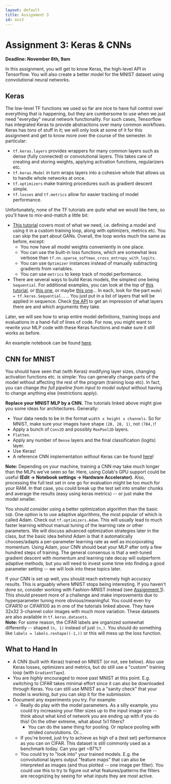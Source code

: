 ```yaml
---
layout: default
title: Assignment 3
id: ass3
---
```



# Assignment 3: Keras & CNNs
**Deadline: November 8th, 9am**

In this assignment, you will get to know Keras, the high-level API in Tensorflow.
You will also create a better model for the MNIST dataset using
convolutional neural networks.


## Keras

The low-level TF functions we used so far are nice to have full control over
everything that is happening, but they are cumbersome to use when we just need
"everyday" neural network functionality. For such cases, Tensorflow has 
integrated Keras to provide abstractions over many
common workflows. Keras has _tons_ of stuff in it; we will only look at some of
it for this assignment and get to know more over the course of the semester.
In particular:

- `tf.keras.layers` provides wrappers for many common layers such as dense
(fully connected) or convolutional layers. This takes care of creating and
storing weights, applying activation functions, regularizers etc.
- `tf.keras.Model` in turn wraps layers into a cohesive whole that allows us to
handle whole networks at once.
- `tf.optimizers` make training procedures such as gradient descent simple.
- `tf.losses` and `tf.metrics` allow for easier tracking of model performance.

Unfortunately, none of the TF tutorials are _quite_ what we would like here, so
you'll have to mix-and-match a little bit:
- [This tutorial](https://www.tensorflow.org/guide/keras/writing_a_training_loop_from_scratch)
covers most of what we need, i.e. defining a model and using it in a custom
training loop, along with optimizers, metrics etc. You can skip the part about
GANs. Overall, the loop works much the same as before, except:
  - You now have all model weights conveniently in one place.
  - You can use the built-in loss functions, which are somewhat less verbose
  than `tf.nn.sparse_softmax_cross_entropy_with_logits`.
  - You can use `Optimizer` instances instead of manually subtracting gradients
  from variables.
  - You can use `metrics` to keep track of model performance.
- There are several ways to build Keras models, the simplest one being 
`Sequential`. For additional examples, you can look at the top of 
[this tutorial](https://www.tensorflow.org/tutorials/keras/classification), or
[this one](https://www.tensorflow.org/tutorials/images/classification#create_the_model),
or maybe [this one](https://www.tensorflow.org/tutorials/images/cnn#create_the_convolutional_base)...
In each, look for the part `model = tf.keras.Sequential...`. You just put in a
list of layers that will be applied in sequence. Check 
[the API](https://www.tensorflow.org/api_docs/python/tf/keras/layers) to get an
impression of what layers there are and which arguments they take.
  
Later, we will see how to wrap entire model definitions, training loops and
evaluations in a hand-full of lines of code. For now, you might want to rewrite
your MLP code with these Keras functions and make sure it still works as before.

An example notebook can be found 
[here](https://ovgu-ailab.github.io/idl2021/assignments/3/mlp_keras.ipynb).


## CNN for MNIST

You should have seen that (with Keras) modifying layer sizes, changing
activation functions
etc. is simple: You can generally change parts of the model without affecting
the rest of the program (training loop etc). In fact, you can change _the full 
pipeline from input to model output_ without having to change anything else 
(restrictions apply).

**Replace your MNIST MLP by a CNN.** The tutorials linked above might give
you some ideas for architectures. Generally:
- Your data needs to be in the format `width x height x channels`. So for MNIST,
make sure your images have shape `(28, 28, 1)`, not `(784,)`!
- Apply a bunch of `Conv2D` and possibly `MaxPool2D` layers.
- `Flatten`.
- Apply any number of `Dense` layers and the final classification (logits) layer.
- Use Keras!
- A reference CNN implementation _without_ Keras can be found 
[here](https://ovgu-ailab.github.io/idl2021/assignments/3/conv_low_level.ipynb)!

 **Note:** Depending on your machine, 
training a CNN may take
*much* longer than the MLPs we've seen so far. Here, using Colab's GPU support
could be useful **(Edit -> Notebook settings -> Hardware Accelerator)**.
Also, processing the full test
set in one go for evaluation might be too much for your RAM. In that case, you
could break up the test set into smaller chunks and average the results 
(easy using keras metrics) -- or just make the model smaller.

You should consider using a better optimization algorithm than the basic
`SGD`. One option is to use adaptive algorithms, the most
popular of which is called Adam. Check out `tf.optimizers.Adam`. This will
usually lead to much faster learning without manual tuning of the learning rate
or other parameters. We will discuss advanced optimization strategies later in
the class, but the basic idea behind Adam is that it automatically
chooses/adapts a per-parameter learning rate as well as incorporating momentum.
Using Adam, your CNN should beat your MLP after only a few hundred steps of
training. The
general consensus is that a well-tuned gradient descent with momentum and
learning rate decay will outperform adaptive methods, but you will need to
invest some time into finding a good parameter setting -- we will look into
these topics later.

If your CNN is set up well, you should reach extremely high accuracy results.
This is arguably where MNIST stops being interesting. If you haven't done so,
consider working with Fashion-MNIST instead (see
[Assignment 1](https://ovgu-ailab.github.io/idl2021/ass1.html)). This should
present more of a challenge and make improvements due to hyperparameter tuning
more obvious/meaningful. You could even try CIFAR10 or CIFAR100 as in one of the
tutorials linked above. They have 32x32 3-channel color images with much more
variation. These datasets are also available in `tf.keras.datasets`.  
**Note:** For some reason, the CIFAR labels are organized somewhat differently --
shaped `(n, 1)` instead of just `(n,)`. You should do something like
`labels = labels.reshape((-1,))` or this will mess up the loss function.


## What to Hand In

- A CNN (built with Keras) trained on MNIST (or not, see below). Also use Keras
losses, optimizers and metrics, but do still use a "custom" training loop
(with `GradientTape`).
- You are _highly_ encouraged to move past MNIST at this point. E.g. switching
to CIFAR takes minimal effort since it can also be downloaded through Keras. You
can still use MNIST as a "sanity check" that your model is working, but you can
skip it for the submission.
- Document any experiments you try. For example:
  - Really do play with the model parameters. As a silly example, you could try
increasing your filter sizes up to the input image size -- think about what kind
of network you are ending up with if you do this! On the other extreme, what about
1x1 filters?
    - You can do the same thing for pooling. Or replace pooling with strided
  convolutions. Or...
  - If you're bored, just try to achieve as high of a (test set) performance as you
can on CIFAR. This dataset is still commonly used as a benchmark today. Can you
get ~97%?
  - You could try to "look into" your trained models. E.g. the convolutional layers
output "feature maps" that can also be interpreted as images (and thus plotted
-- one image per filter).
You could use this to try to figure out what features/patterns the filters are
recognizing by seeing for what inputs they are most active.
